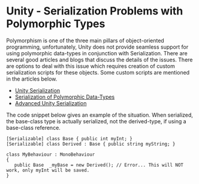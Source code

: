 # Unity - Serialization Problems with Polymorphic Types

Polymorphism is one of the three main pillars of object-oriented programming, unfortunately, Unity does not provide seamless support for using polymorphic data-types in conjunction with Serialization.  There are several good articles and blogs  that discuss the details of the issues.  There are options to deal with this issue which requires creation of custom serialization scripts for these objects.  Some custom scripts are mentioned in the articles below. 

- [Unity Serialization](http://blogs.unity3d.com/2014/06/24/serialization-in-unity/) 
- [Serialization of Polymorphic Data-Types](https://feedback.unity3d.com/suggestions/serialization-of-polymorphic-dat)
- [Advanced Unity Serialization](http://www.codingjargames.com/blog/2012/11/30/advanced-unity-serialization/)


The code snippet below gives an example of the situation. When serialized, the base-class type is actually serialized, not the derived-type, if using a base-class reference.

```
[Serializable] class Base { public int myInt; }
[Serializable] class Derived : Base { public string myString; }
 
class MyBehaviour : MonoBehaviour
{
   public Base  _myBase = new Derived(); // Error... This will NOT work, only myInt will be saved.
}
```
